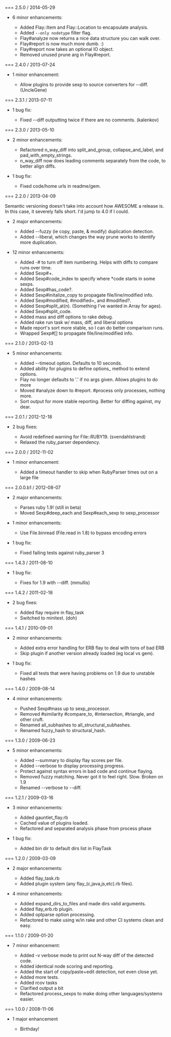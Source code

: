 === 2.5.0 / 2014-05-29

* 6 minor enhancements:

  * Added Flay::Item and Flay::Location to encapsulate analysis.
  * Added `--only nodetype` filter flag.
  * Flay#analyze now returns a nice data structure you can walk over.
  * Flay#report is now much more dumb. :)
  * Flay#report now takes an optional IO object.
  * Removed unused prune arg in Flay#report.

=== 2.4.0 / 2013-07-24

* 1 minor enhancement:

  * Allow plugins to provide sexp to source converters for --diff. (UncleGene)

=== 2.3.1 / 2013-07-11

* 1 bug fix:

  * Fixed --diff outputting twice if there are no comments. (kalenkov)

=== 2.3.0 / 2013-05-10

* 2 minor enhancements:

  * Refactored n_way_diff into split_and_group, collapse_and_label, and pad_with_empty_strings.
  * n_way_diff now does leading comments separately from the code, to better align diffs.

* 1 bug fix:

  * Fixed code/home urls in readme/gem.

=== 2.2.0 / 2013-04-09

Semantic versioning doesn't take into account how AWESOME a release
is. In this case, it severely falls short. I'd jump to 4.0 if I could.

* 2 major enhancements:

  * Added --fuzzy (ie copy, paste, & modify) duplication detection.
  * Added --liberal, which changes the way prune works to identify more duplication.

* 12 minor enhancements:

  * Added -# to turn off item numbering. Helps with diffs to compare runs over time.
  * Added Sexp#+.
  * Added Sexp#code_index to specify where *code starts in some sexps.
  * Added Sexp#has_code?.
  * Added Sexp#initalize_copy to propagate file/line/modified info.
  * Added Sexp#modified, #modified=, and #modified?.
  * Added Sexp#split_at(n). (Something I've wanted in Array for ages).
  * Added Sexp#split_code.
  * Added mass and diff options to rake debug.
  * Added rake run task w/ mass, diff, and liberal options
  * Made report's sort more stable, so I can do better comparison runs.
  * Wrapped Sexp#[] to propagate file/line/modified info.

=== 2.1.0 / 2013-02-13

* 5 minor enhancements:

  * Added --timeout option. Defaults to 10 seconds.
  * Added ability for plugins to define options_<pluginname> method to extend options.
  * Flay no longer defaults to '.' if no args given. Allows plugins to do more
  * Moved #analyze down to #report. #process only processes, nothing more.
  * Sort output for more stable reporting. Better for diffing against, my dear.

=== 2.0.1 / 2012-12-18

* 2 bug fixes:

  * Avoid redefined warning for File::RUBY19. (svendahlstrand)
  * Relaxed the ruby_parser dependency.

=== 2.0.0 / 2012-11-02

* 1 minor enhancement:

  * Added a timeout handler to skip when RubyParser times out on a large file

=== 2.0.0.b1 / 2012-08-07

* 2 major enhancements:

  * Parses ruby 1.9! (still in beta)
  * Moved Sexp#deep_each and Sexp#each_sexp to sexp_processor

* 1 minor enhancements:

  * Use File.binread (File.read in 1.8) to bypass encoding errors

* 1 bug fix:

  * Fixed failing tests against ruby_parser 3

=== 1.4.3 / 2011-08-10

* 1 bug fix:

  * Fixes for 1.9 with --diff. (mmullis)

=== 1.4.2 / 2011-02-18

* 2 bug fixes:

  * Added flay require in flay_task
  * Switched to minitest. (doh)

=== 1.4.1 / 2010-09-01

* 2 minor enhancements:

  * Added extra error handling for ERB flay to deal with tons of bad ERB
  * Skip plugin if another version already loaded (eg local vs gem).

* 1 bug fix:

  * Fixed all tests that were having problems on 1.9 due to unstable hashes

=== 1.4.0 / 2009-08-14

* 4 minor enhancements:

  * Pushed Sexp#mass up to sexp_processor.
  * Removed #similarity #compare_to, #intersection, #triangle, and other cruft.
  * Renamed all_subhashes to all_structural_subhashes.
  * Renamed fuzzy_hash to structural_hash.

=== 1.3.0 / 2009-06-23

* 5 minor enhancements:

  * Added --summary to display flay scores per file.
  * Added --verbose to display processing progress.
  * Protect against syntax errors in bad code and continue flaying.
  * Removed fuzzy matching. Never got it to feel right. Slow. Broken on 1.9
  * Renamed --verbose to --diff.

=== 1.2.1 / 2009-03-16

* 3 minor enhancements:

  * Added gauntlet_flay.rb
  * Cached value of plugins loaded.
  * Refactored and separated analysis phase from process phase

* 1 bug fix:

  * Added bin dir to default dirs list in FlayTask

=== 1.2.0 / 2009-03-09

* 2 major enhancements:

  * Added flay_task.rb
  * Added plugin system (any flay_(c,java,js,etc).rb files).

* 4 minor enhancements:

  * Added expand_dirs_to_files and made dirs valid arguments.
  * Added flay_erb.rb plugin.
  * Added optparse option processing.
  * Refactored to make using w/in rake and other CI systems clean and easy.

=== 1.1.0 / 2009-01-20

* 7 minor enhancement:

  * Added -v verbose mode to print out N-way diff of the detected code.
  * Added identical node scoring and reporting.
  * Added the start of copy/paste+edit detection, not even close yet.
  * Added more tests.
  * Added rcov tasks
  * Clarified output a bit
  * Refactored process_sexps to make doing other languages/systems easier.

=== 1.0.0 / 2008-11-06

* 1 major enhancement

  * Birthday!
